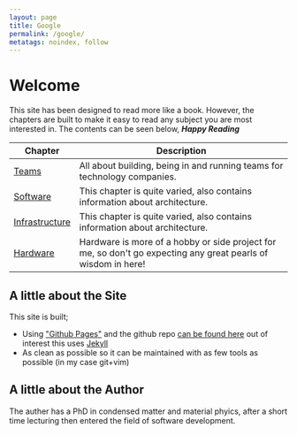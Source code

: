 ```yaml
---
layout: page
title: Google
permalink: /google/
metatags: noindex, follow
---
```

# Welcome

This site has been designed to read more like a book. 
However, the chapters are built to make it easy to read any subject you are most interested in.
The contents can be seen below, ***Happy Reading***

| Chapter | Description |
|---|---|
| [Teams](./team/) | All about building, being in and running teams for technology companies. |
| [Software](./software/) | This chapter is quite varied, also contains information about architecture.|
| [Infrastructure](./infrastructure/) | This chapter is quite varied, also contains information about architecture.|
| [Hardware](./hardware/) | Hardware is more of a hobby or side project for me, so don't go expecting any great pearls of wisdom in here! |


## A little about the Site

This site is built;

- Using ["Github Pages"](https://docs.github.com/en/pages) and the github repo [can be found here]() out of interest this uses [Jekyll](https://docs.github.com/en/pages/setting-up-a-github-pages-site-with-jekyll)
- As clean as possible so it can be maintained with as few tools as possible (in my case git+vim)

## A little about the Author

The auther has a PhD in condensed matter and material phyics, after a short time lecturing then entered the field of software development.

